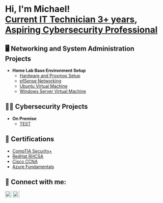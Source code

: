<h1>Hi, I'm Michael!<br/><a href="https://www.linkedin.com/in/MichaelChua23">Current IT Technician 3+ years</a>, <a href="https://github.com/ChuaMichael/ChuaMichael">Aspiring Cybersecurity Professional</a></h1>

<h2>🖥 Networking and System Administration Projects</h2>

- <b>Home Lab Base Environment Setup</b>
  - [Hardware and Proxmox Setup](https://github.com/ChuaMichael/HomeLab?tab=readme-ov-file#description)
  - [pfSense Networking](https://github.com/ChuaMichael/HomeLab/blob/main/README.md#pfsense-networking)
  - [Ubuntu Virtual Machine](https://github.com/ChuaMichael/HomeLab/blob/main/README.md#ubuntu-virtual-machine)
  - [Windows Server Virtual Machine](https://github.com/ChuaMichael/HomeLab/blob/main/README.md#windows-server-virtual-machine)
  

<h2>👨‍💻 Cybersecurity Projects</h2>

- <b>On Premise</b>
  - [TEST](https://github.com/ChuaMichael)

<h2>📃 Certifications</h2>

- [CompTIA Security+](https://www.credly.com/badges/5d25388c-3270-4e7e-bbb5-283981f47b9d/public_url)
- [RedHat RHCSA](https://www.credly.com/badges/041e3e8e-7a39-481d-a0f1-fb02ee1b0673)
- [Cisco CCNA](https://www.credly.com/badges/061c237e-d2f1-46f1-8990-94cb72270798)
- [Azure Fundamentals](https://www.credly.com/badges/6d8b553b-6da0-4c06-9a6b-97f89dcf2433/public_url)


<h2> 🤳 Connect with me:</h2>

[<img align="left" alt="JoshMadakor | LinkedIn" width="22px" src="https://cdn.jsdelivr.net/npm/simple-icons@v3/icons/linkedin.svg" />][linkedin]
[<img align="left" alt="JoshMadakor | Instagram" width="22px" src="https://cdn.jsdelivr.net/npm/simple-icons@v3/icons/instagram.svg" />][instagram]

[instagram]: https://www.instagram.com/
[linkedin]: https://linkedin.com/in/MichaelChua23

<!--
**ChuaMichael/ChuaMichael** is a ✨ _special_ ✨ repository because its `README.md` (this file) appears on your GitHub profile.

Here are some ideas to get you started:

- 🔭 I’m currently working on ...
- 🌱 I’m currently learning ...
- 👯 I’m looking to collaborate on ...
- 🤔 I’m looking for help with ...
- 💬 Ask me about ...
- 📫 How to reach me: ...
- 😄 Pronouns: ...
- ⚡ Fun fact: ...
-->
